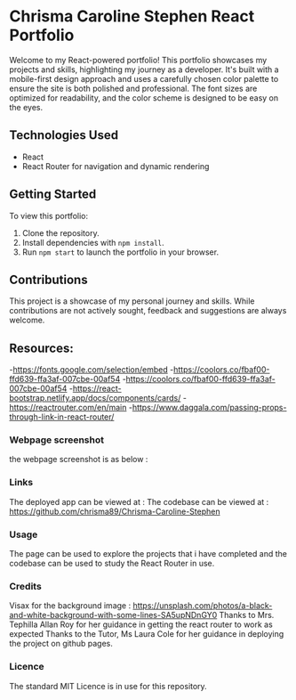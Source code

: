 # Chrisma Caroline Stephen React Portfolio
Welcome to my React-powered portfolio! This portfolio showcases my projects and skills, highlighting my journey as a developer. It's built with a mobile-first design approach and uses a carefully chosen color palette to ensure the site is both polished and professional. The font sizes are optimized for readability, and the color scheme is designed to be easy on the eyes.

## Technologies Used

- React
- React Router for navigation and dynamic rendering


## Getting Started

To view this portfolio:

1. Clone the repository.
2. Install dependencies with `npm install`.
3. Run `npm start` to launch the portfolio in your browser.

## Contributions

This project is a showcase of my personal journey and skills. While contributions are not actively sought, feedback and suggestions are always welcome.


## Resources:
-https://fonts.google.com/selection/embed
-https://coolors.co/fbaf00-ffd639-ffa3af-007cbe-00af54
-https://coolors.co/fbaf00-ffd639-ffa3af-007cbe-00af54
-https://react-bootstrap.netlify.app/docs/components/cards/
-https://reactrouter.com/en/main
-https://www.daggala.com/passing-props-through-link-in-react-router/


### Webpage screenshot
the webpage screenshot is as below :


### Links
The deployed app can be viewed at :
The codebase can be viewed at : https://github.com/chrisma89/Chrisma-Caroline-Stephen



### Usage

The page can be used to explore the projects that i have completed and the codebase can be used to study the React Router in use.

### Credits

Visax for the background image  : https://unsplash.com/photos/a-black-and-white-background-with-some-lines-SA5upNDnGY0
Thanks to Mrs. Tephilla Allan Roy for her guidance in getting the react router to work as expected
Thanks to the Tutor, Ms Laura Cole for her guidance in deploying the project on github pages.

### Licence

The standard MIT Licence is in use for this repository.